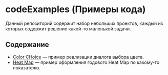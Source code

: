 # codeExamples (Примеры кода)

Данный репозиторий содержит набор небольших проектов, каждый из которых содержит решение какой-то маленькой задачи.

## Содержание

- [Color CHoice](https://github.com/tougaj/codeExamples/tree/main/colorChoice) &mdash; пример реализации диалога выбора цвета.
- [Heat Map](https://github.com/tougaj/codeExamples/tree/main/heatMap) &mdash; пример оформления годового Heat Map по какому-то показателю.
